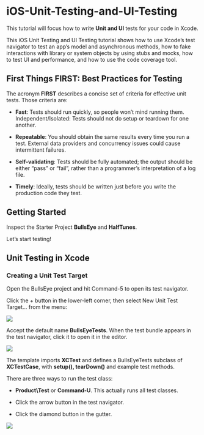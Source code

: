# iOS-Unit-Testing-and-UI-Testing

This tutorial will focus how to write **Unit and UI** tests for your code in Xcode.

This iOS Unit Testing and UI Testing tutorial shows how to use Xcode’s test navigator to test an app’s model and asynchronous methods, how to fake interactions with library or system objects by using stubs and mocks, how to test UI and performance, and how to use the code coverage tool.

## First Things FIRST: Best Practices for Testing
The acronym **FIRST** describes a concise set of criteria for effective unit tests. 
Those criteria are:

* **Fast**: Tests should run quickly, so people won’t mind running them.
Independent/Isolated: Tests should not do setup or teardown for one another.

* **Repeatable**: You should obtain the same results every time you run a test. External data providers and concurrency issues could cause intermittent failures.

* **Self-validating**: Tests should be fully automated; the output should be either “pass” or “fail”, rather than a programmer’s interpretation of a log file.

* **Timely**: Ideally, tests should be written just before you write the production code they test.

## Getting Started

Inspect the Starter Project **BullsEye** and **HalfTunes**.

Let’s start testing!

## Unit Testing in Xcode
### Creating a Unit Test Target
Open the BullsEye project and hit Command-5 to open its test navigator.

Click the + button in the lower-left corner, then select New Unit Test Target… from the menu:

![](https://github.com/virtualforce/iOS-Unit-Testing-and-UI-Testing/blob/master/images/1.png?raw=true)

Accept the default name **BullsEyeTests**. When the test bundle appears in the test navigator, click it to open it in the editor.

![](https://github.com/virtualforce/iOS-Unit-Testing-and-UI-Testing/blob/master/images/2.png?raw=true)

The template imports **XCTest** and defines a BullsEyeTests subclass of **XCTestCase**, with **setup(), tearDown()** and example test methods.

There are three ways to run the test class:

* **Product\Test** or **Command-U**. This actually runs all test classes.

* Click the arrow button in the test navigator.

* Click the diamond button in the gutter.

![](https://github.com/virtualforce/iOS-Unit-Testing-and-UI-Testing/blob/master/images/3.png?raw=true)
